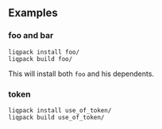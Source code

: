## Examples

### foo and bar
```
liqpack install foo/
liqpack build foo/
```
This will install both `foo` and his dependents.

### token
```
liqpack install use_of_token/
liqpack build use_of_token/
```